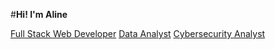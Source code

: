 #**Hi! I'm Aline**

[Full Stack Web Developer](https://www.credential.net/5220de8d-b6e8-4e46-8f03-bccc354ebc9d#acc.mzKAcYrD)
[Data Analyst](https://www.coursera.org/account/accomplishments/professional-cert/JP7C2U8UBL6H)
[Cybersecurity Analyst](https://www.coursera.org/account/accomplishments/professional-cert/9MLJS8YOLH5W)


